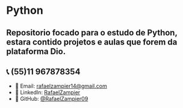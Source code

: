 # Python

## Repositorio focado para o estudo de Python, estara contido projetos e aulas que forem da plataforma Dio.

## 📞 (55)11 967878354

- 📧 Email: rafaelzampier14@gmail.com
- 💼 LinkedIn: [RafaelZampier](https://www.linkedin.com/in/rafaelzampier09/)
- 🐙 GitHub: [@RafaelZampier09](https://github.com/RafaelZampier09)